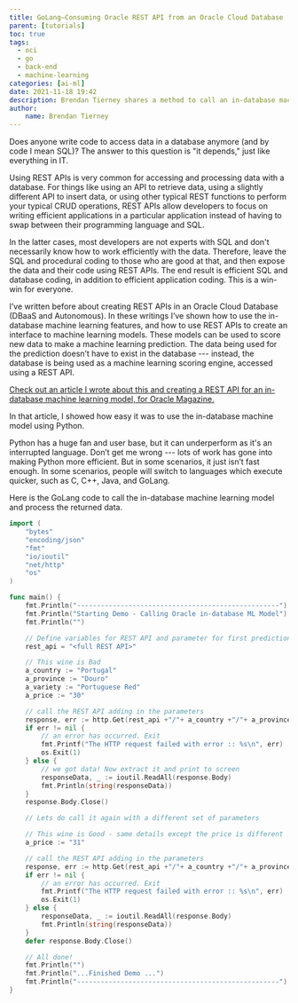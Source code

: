 ```yaml
---
title: GoLang–Consuming Oracle REST API from an Oracle Cloud Database 
parent: [tutorials]
toc: true
tags: 
  - oci
  - go
  - back-end
  - machine-learning
categories: [ai-ml]
date: 2021-11-18 19:42
description: Brendan Tierney shares a method to call an in-database machine learning model and then process the data it returns using GoLang.
author: 
    name: Brendan Tierney
---
```

Does anyone write code to access data in a database anymore (and by code I mean SQL)?  The answer to this question is "it depends," just like everything in IT.

Using REST APIs is very common for accessing and processing data with a database. For things like using an API to retrieve data, using a slightly different API to insert data, or using other typical REST functions to perform your typical CRUD operations, REST APIs allow developers to focus on writing efficient applications in a particular application instead of having to swap between their programming language and SQL. 

In the latter cases, most developers are not experts with SQL and don't necessarily know how to work efficiently with the data. Therefore, leave the SQL and procedural coding to those who are good at that, and then expose the data and their code using REST APIs. The end result is efficient SQL and database coding, in addition to efficient application coding. This is a win-win for everyone.

I’ve written before about creating REST APIs in an Oracle Cloud Database (DBaaS and Autonomous). In these writings I’ve shown how to use the in-database machine learning features, and how to use REST APIs to create an interface to machine learning models. These models can be used to score new data to make a machine learning prediction. The data being used for the prediction doesn’t have to exist in the database --- instead, the database is being used as a machine learning scoring engine, accessed using a REST API.

[Check out an article I wrote about this and creating a REST API for an in-database machine learning model, for Oracle Magazine.](https://blogs.oracle.com/oraclemagazine/post/rest-enabling-oracle-machine-learning-models)

In that article, I showed how easy it was to use the in-database machine model using Python.

Python has a huge fan and user base, but it can underperform as it's an interrupted language. Don’t get me wrong --- lots of work has gone into making Python more efficient. But in some scenarios, it just isn’t fast enough. In some scenarios, people will switch to languages which execute quicker, such as C, C++, Java, and GoLang.

Here is the GoLang code to call the in-database machine learning model and process the returned data.

```go
import (
    "bytes"
    "encoding/json"
    "fmt"
    "io/ioutil"
    "net/http"
    "os"
)

func main() {
    fmt.Println("---------------------------------------------------")
    fmt.Println("Starting Demo - Calling Oracle in-database ML Model")
    fmt.Println("")

    // Define variables for REST API and parameter for first prediction
    rest_api = "<full REST API>"

    // This wine is Bad
    a_country := "Portugal"
    a_province := "Douro"
    a_variety := "Portuguese Red"
    a_price := "30"

    // call the REST API adding in the parameters
    response, err := http.Get(rest_api +"/"+ a_country +"/"+ a_province +"/"+ a_variety +"/"+ a_price)
    if err != nil {
        // an error has occurred. Exit
        fmt.Printf("The HTTP request failed with error :: %s\n", err)
        os.Exit(1)
    } else {
        // we got data! Now extract it and print to screen
        responseData, _ := ioutil.ReadAll(response.Body)
        fmt.Println(string(responseData))
    }
    response.Body.Close()

    // Lets do call it again with a different set of parameters

    // This wine is Good - same details except the price is different
    a_price := "31"

    // call the REST API adding in the parameters
    response, err := http.Get(rest_api +"/"+ a_country +"/"+ a_province +"/"+ a_variety +"/"+ a_price)
    if err != nil {
        // an error has occurred. Exit
        fmt.Printf("The HTTP request failed with error :: %s\n", err)
        os.Exit(1)
    } else {
        responseData, _ := ioutil.ReadAll(response.Body)
        fmt.Println(string(responseData))
    }
    defer response.Body.Close()

    // All done! 
    fmt.Println("")
    fmt.Println("...Finished Demo ...")
    fmt.Println("---------------------------------------------------")
}
```
